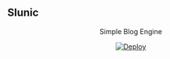 <p align="center">
  <h2>Slunic</h2>
  <p align="center">Simple Blog Engine</p>
</p>

<p align="center">
  <a href="https://heroku.com/deploy?template=https://github.com/justsasri/slunic/tree/main" alt="Deploy to Heroku">
     <img alt="Deploy" src="https://www.herokucdn.com/deploy/button.svg"/>
  </a>
</p>
